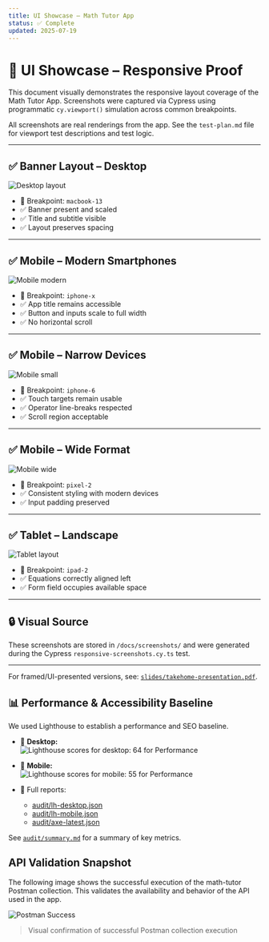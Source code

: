 ```yaml
---
title: UI Showcase – Math Tutor App
status: ✅ Complete
updated: 2025-07-19
---
```


# 📸 UI Showcase – Responsive Proof

This document visually demonstrates the responsive layout coverage of the Math Tutor App. Screenshots were captured via Cypress using programmatic `cy.viewport()` simulation across common breakpoints.

All screenshots are real renderings from the app. See the `test-plan.md` file for viewport test descriptions and test logic.

---

## ✅ Banner Layout – Desktop

![Desktop layout](../docs/screenshots/rwd-desktop.png)

- 📐 Breakpoint: `macbook-13`
- ✅ Banner present and scaled
- ✅ Title and subtitle visible
- ✅ Layout preserves spacing

---

## ✅ Mobile – Modern Smartphones

![Mobile modern](../docs/screenshots/rwd-mobile-modern.png)

- 📐 Breakpoint: `iphone-x`
- ✅ App title remains accessible
- ✅ Button and inputs scale to full width
- ✅ No horizontal scroll

---

## ✅ Mobile – Narrow Devices

![Mobile small](../docs/screenshots/rwd-mobile-small.png)

- 📐 Breakpoint: `iphone-6`
- ✅ Touch targets remain usable
- ✅ Operator line-breaks respected
- ✅ Scroll region acceptable

---

## ✅ Mobile – Wide Format

![Mobile wide](../docs/screenshots/rwd-mobile-wide.png)

- 📐 Breakpoint: `pixel-2`
- ✅ Consistent styling with modern devices
- ✅ Input padding preserved

---

## ✅ Tablet – Landscape

![Tablet layout](../docs/screenshots/rwd-tablet.png)

- 📐 Breakpoint: `ipad-2`
- ✅ Equations correctly aligned left
- ✅ Form field occupies available space

---

## 🔒 Visual Source

These screenshots are stored in `/docs/screenshots/` and were generated during the Cypress `responsive-screenshots.cy.ts` test.

---

For framed/UI-presented versions, see: [`slides/takehome-presentation.pdf`](../docs/slides/takehome-presentation.pdf).

## 📊 Performance & Accessibility Baseline

We used Lighthouse to establish a performance and SEO baseline.

- 📸 **Desktop:**  
  ![Lighthouse scores for desktop: 64 for Performance](./screenshots/lh-desktop.png)

- 📸 **Mobile:**  
  ![Lighthouse scores for mobile: 55 for Performance](./screenshots/lh-mobile.png)

- 📂 Full reports:
  - [audit/lh-desktop.json](../audit/lh-desktop.json)
  - [audit/lh-mobile.json](../audit/lh-mobile.json)
  - [audit/axe-latest.json](../audit/axe-latest.json)

See [`audit/summary.md`](../audit/summary.md) for a summary of key metrics.

## API Validation Snapshot

The following image shows the successful execution of the math-tutor Postman collection. This validates the availability and behavior of the API used in the app.

![Postman Success](./postman-collection-run-success.png)

> Visual confirmation of successful Postman collection execution
